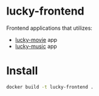 # lucky-frontend

Frontend applications that utilizes:
- [lucky-movie](https://github.com/ldynia/flask-lucky-movie) app
- [lucky-music](https://github.com/ldynia/dotnet-lucky-music) app

# Install

```bash
docker build -t lucky-frontend .
```
